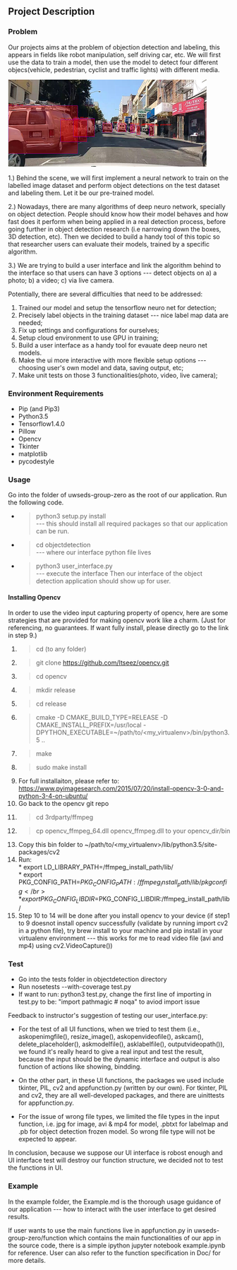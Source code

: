 ## Project Description

### Problem

Our projects aims at the problem of objection detection and labeling, this appears in fields like robot manipulation, self driving car, etc. We will first use the data to train a model, then use the model to detect four different objecs(vehicle, pedestrian, cyclist and traffic lights) with different media.

![](/1.png)

1.) Behind the scene, we will first implement a neural network to train on the labelled image dataset and perform object detections on the test dataset and labeling them. Let it be our pre-trained model.

2.) Nowadays, there are many algorithms of deep neuro network, specially on object detection. People should know how their model behaves and how fast does it perform when being applied in a real detection process, before going further in object detection research (i.e narrowing down the boxes, 3D detection, etc). Then we decided to build a handy tool of this topic so that researcher users can evaluate their models, trained by a specific algorithm.

3.) We are trying to build a user interface and link the algorithm behind to the interface so that users can have 3 options --- detect objects on a) a photo; b) a video; c) via live camera.

Potentially, there are several difficulties that need to be addressed:
1. Trained our model and setup the tensorflow neuro net for detection;
2. Precisely label objects in the training dataset --- nice label map data are needed;
3. Fix up settings and configurations for ourselves;
4. Setup cloud environment to use GPU in training;
4. Build a user interface as a handy tool for evauate deep neuro net models.
5. Make the ui more interactive with more flexible setup options --- choosing user's own model and data, saving output, etc;
6. Make unit tests on those 3 functionalities(photo, video, live camera);

### Environment Requirements
* Pip (and Pip3)
* Python3.5
* Tensorflow1.4.0
* Pillow
* Opencv
* Tkinter
* matplotlib
* pycodestyle

### Usage ###
Go into the folder of uwseds-group-zero as the root of our application. Run the following code.
* > python3 setup.py install </br>
--- this should install all required packages so that our application can be run.
* > cd objectdetection </br>
--- where our interface python file lives
* > python3 user_interface.py </br>
--- execute the interface
Then our interface of the object detection application should show up for user.

#### Installing Opencv ####
In order to use the video input capturing property of opencv, here are some strategies that are provided for making opencv work like a charm.
(Just for referencing, no guarantees. If want fully install, please directly go to the link in step 9.)
1. > cd (to any folder)
2. > git clone https://github.com/Itseez/opencv.git
3. > cd opencv
4. > mkdir release
5. > cd release
6. > cmake -D CMAKE_BUILD_TYPE=RELEASE -D CMAKE_INSTALL_PREFIX=/usr/local -DPYTHON_EXECUTABLE=~/path/to/<my_virtualenv>/bin/python3.5 ..
7. > make
8. > sudo make install
9. For full installaiton, please refer to: https://www.pyimagesearch.com/2015/07/20/install-opencv-3-0-and-python-3-4-on-ubuntu/
10. Go back to the opencv git repo
11. > cd 3rdparty/ffmpeg
12. > cp opencv_ffmpeg_64.dll opencv_ffmpeg.dll to your opencv_dir/bin
13. Copy this bin folder to ~/path/to/<my_virtualenv>/lib/python3.5/site-packages/cv2
14. Run: </br>
		 * export LD_LIBRARY_PATH=/ffmpeg_install_path/lib/ </br>
		 * export PKG_CONFIG_PATH=$PKG_CONFIG_PATH:/ffmpeg_install_path/lib/pkgconfig </br>
		 * export PKG_CONFIG_LIBDIR=$PKG_CONFIG_LIBDIR:/ffmpeg_install_path/lib/ </br>
15. Step 10 to 14 will be done after you install opencv to your device (if step1 to 9 doesnot install opencv successfully (validate by running import cv2 in a python file), try brew install to your machine and pip install in your virtualenv environment --- this works for me to read video file (avi and mp4) using cv2.VideoCapture())

### Test ###
* Go into the tests folder in objectdetection directory
* Run nosetests --with-coverage test.py
* If want to run: python3 test.py, change the first line of importing in test.py to be: "import pathmagic  # noqa" to aviod import issue

Feedback to instructor's suggestion of testing our user_interface.py: 

- For the test of all UI functions, when we tried to test them (i.e., askopenimgfile(), resize_image(), askopenvideofile(), askcam(), delete_placeholder(), askmodelfile(), asklabelfile(), outputvideopath()), we found it's really heard to give a real input and test the result, because the input should be the dynamic interface and output is also function of actions like showing, bindding. 
- On the other part, in these UI functions, the packages we used include tkinter, PIL, cv2 and appfunction.py (written by our own). For tkinter, PIL and cv2, they are all well-developed packages, and there are uinittests for appfunction.py. 

- For the issue of wrong file types, we limited the file types in the input function, i.e. jpg for image, avi & mp4 for model, .pbtxt for labelmap and .pb for object detection frozen model. So wrong file type will not be expected to appear.

In conclusion, because we suppose our UI interface is robost enough and UI interface test will destroy our function structure, we decided not to test the functions in UI.


### Example ###
In the example folder, the Example.md is the thorough usage guidance of our application --- how to interact with the user interface to get desired results.

If user wants to use the main functions live in appfunction.py in uwseds-group-zero/function which contains the main functionalities of our app in the source code, there is a simple ipython jupyter notebook example.ipynb for reference.
User can also refer to the function specification in Doc/ for more details.
